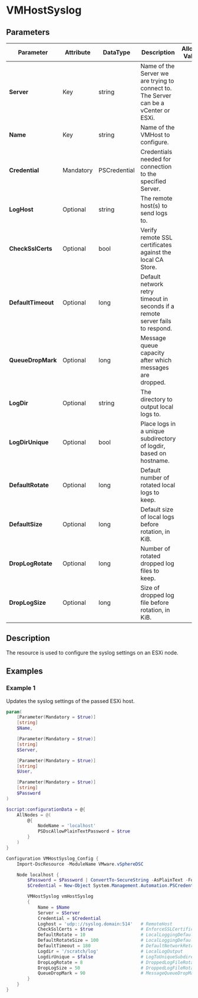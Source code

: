 # VMHostSyslog

## Parameters

| Parameter | Attribute | DataType | Description | Allowed Values |
| --- | --- | --- | --- | --- |
| **Server** | Key | string | Name of the Server we are trying to connect to. The Server can be a vCenter or ESXi. ||
| **Name** | Key | string | Name of the VMHost to configure. ||
| **Credential** | Mandatory | PSCredential | Credentials needed for connection to the specified Server. ||
| **LogHost** | Optional | string | The remote host(s) to send logs to. ||
| **CheckSslCerts** | Optional | bool | Verify remote SSL certificates against the local CA Store. ||
| **DefaultTimeout** | Optional | long | Default network retry timeout in seconds if a remote server fails to respond. ||
| **QueueDropMark** | Optional | long | Message queue capacity after which messages are dropped. ||
| **LogDir** | Optional | string | The directory to output local logs to. ||
| **LogDirUnique** | Optional | bool | Place logs in a unique subdirectory of logdir, based on hostname. ||
| **DefaultRotate** | Optional | long | Default number of rotated local logs to keep. ||
| **DefaultSize** | Optional | long | Default size of local logs before rotation, in KiB. ||
| **DropLogRotate** | Optional | long | Number of rotated dropped log files to keep. ||
| **DropLogSize** | Optional | long | Size of dropped log file before rotation, in KiB. ||


## Description

The resource is used to configure the syslog settings on an ESXi node.

## Examples

### Example 1

Updates the syslog settings of the passed ESXi host.

````powershell
param(
    [Parameter(Mandatory = $true)]
    [string]
    $Name,

    [Parameter(Mandatory = $true)]
    [string]
    $Server,

    [Parameter(Mandatory = $true)]
    [string]
    $User,

    [Parameter(Mandatory = $true)]
    [string]
    $Password
)

$script:configurationData = @{
    AllNodes = @(
        @{
            NodeName = 'localhost'
            PSDscAllowPlainTextPassword = $true
        }
    )
}

Configuration VMHostSyslog_Config {
    Import-DscResource -ModuleName VMware.vSphereDSC

    Node localhost {
        $Password = $Password | ConvertTo-SecureString -AsPlainText -Force
        $Credential = New-Object System.Management.Automation.PSCredential($User, $Password)

        VMHostSyslog vmHostSyslog
        {
            Name = $Name
            Server = $Server
            Credential = $Credential
            Loghost = 'udp:://syslog.domain:514'   # RemoteHost
            CheckSslCerts = $true                  # EnforceSSLCertificates
            DefaultRotate = 10                     # LocalLoggingDefaultRotations
            DefaultRotateSize = 100                # LocalLoggingDefaultRotationSize
            DefaultTimeout = 180                   # DefaultNetworkRetryTimeout
            Logdir = '/scratch/log'                # LocalLogOutput
            LogdirUnique = $false                  # LogToUniqueSubdirectory
            DropLogRotate = 8                      # DroppedLogFileRotations
            DropLogSize = 50                       # DroppedLogFileRotationSize
            QueueDropMark = 90                     # MessageQueueDropMark
        }
    }
}
````
